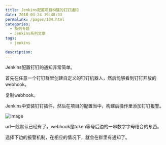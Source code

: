 ```yaml
---
title: Jenkins配置项目构建的钉钉通知
date: 2018-03-24 19:48:33
permalink: /pages/104.html
categories: 
  - 系列专题
  - Jenkins系列文章
tags: 
  - jenkins

description: 
---
```


Jenkins配置钉钉的通知非常简单。

首先在任意一个钉钉群里创建自定义的钉钉机器人，然后能够看到钉钉开放的webhook。

复制webhook。

Jenkins中安装钉钉插件，然后在项目的配置当中，构建后操作里添加钉钉报警。

![image](http://t.eryajf.net/imgs/2021/09/220073085e1f6ba8.jpg)

url一般默认已经有了，webhook是token等号后边的一串数字字母结合的东西。

选择下边的报警机制，在相应的情况下，就会在群里有通知了。
